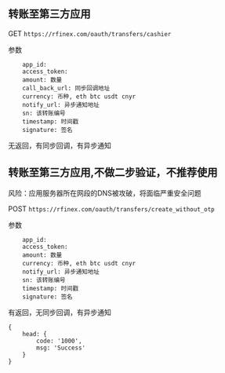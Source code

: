## 转账至第三方应用
GET
`
https://rfinex.com/oauth/transfers/cashier
`

参数

```
	app_id:
	access_token:
	amount: 数量
	call_back_url: 同步回调地址
	currency: 币种, eth btc usdt cnyr
	notify_url: 异步通知地址
	sn: 该转账编号
	timestamp: 时间戳
	signature: 签名
```
无返回，有同步回调，有异步通知

## 转账至第三方应用,不做二步验证，不推荐使用

风险：应用服务器所在网段的DNS被攻破，将面临严重安全问题

POST
`
https://rfinex.com/oauth/transfers/create_without_otp
`

参数

```
	app_id:
	access_token:
	amount: 数量
	currency: 币种, eth btc usdt cnyr
	notify_url: 异步通知地址
	sn: 该转账编号
	timestamp: 时间戳
	signature: 签名
```
有返回，无同步回调，有异步通知

```
{
	head: {
		code: '1000',
		msg: 'Success'
	}
}
```

